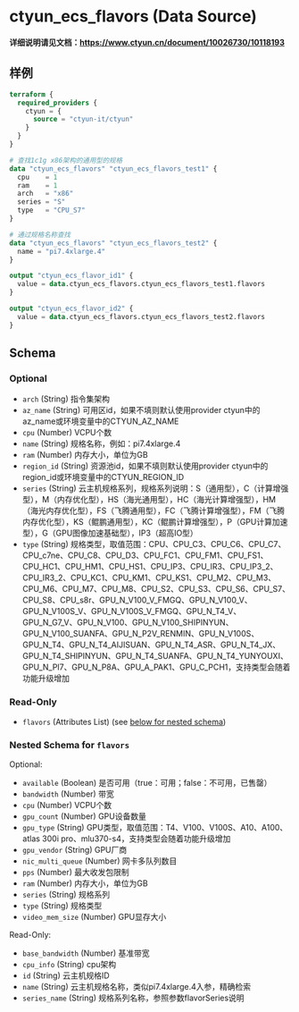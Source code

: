# ctyun_ecs_flavors (Data Source)
**详细说明请见文档：https://www.ctyun.cn/document/10026730/10118193**



## 样例

```terraform
terraform {
  required_providers {
    ctyun = {
      source = "ctyun-it/ctyun"
    }
  }
}

# 查找1c1g x86架构的通用型的规格
data "ctyun_ecs_flavors" "ctyun_ecs_flavors_test1" {
  cpu    = 1
  ram    = 1
  arch   = "x86"
  series = "S"
  type   = "CPU_S7"
}

# 通过规格名称查找
data "ctyun_ecs_flavors" "ctyun_ecs_flavors_test2" {
  name = "pi7.4xlarge.4"
}

output "ctyun_ecs_flavor_id1" {
  value = data.ctyun_ecs_flavors.ctyun_ecs_flavors_test1.flavors
}

output "ctyun_ecs_flavor_id2" {
  value = data.ctyun_ecs_flavors.ctyun_ecs_flavors_test2.flavors
}
```

<!-- schema generated by tfplugindocs -->
## Schema

### Optional

- `arch` (String) 指令集架构
- `az_name` (String) 可用区id，如果不填则默认使用provider ctyun中的az_name或环境变量中的CTYUN_AZ_NAME
- `cpu` (Number) VCPU个数
- `name` (String) 规格名称，例如：pi7.4xlarge.4
- `ram` (Number) 内存大小，单位为GB
- `region_id` (String) 资源池id，如果不填则默认使用provider ctyun中的region_id或环境变量中的CTYUN_REGION_ID
- `series` (String) 云主机规格系列，规格系列说明：S（通用型），C（计算增强型），M（内存优化型），HS（海光通用型），HC（海光计算增强型），HM（海光内存优化型），FS（飞腾通用型），FC（飞腾计算增强型），FM（飞腾内存优化型），KS（鲲鹏通用型），KC（鲲鹏计算增强型），P（GPU计算加速型），G（GPU图像加速基础型），IP3（超高IO型）
- `type` (String) 规格类型，取值范围：CPU、CPU_C3、CPU_C6、CPU_C7、CPU_c7ne、CPU_C8、CPU_D3、CPU_FC1、CPU_FM1、CPU_FS1、CPU_HC1、CPU_HM1、CPU_HS1、CPU_IP3、CPU_IR3、CPU_IP3_2、CPU_IR3_2、CPU_KC1、CPU_KM1、CPU_KS1、CPU_M2、CPU_M3、CPU_M6、CPU_M7、CPU_M8、CPU_S2、CPU_S3、CPU_S6、CPU_S7、CPU_S8、CPU_s8r、GPU_N_V100_V_FMGQ、GPU_N_V100_V、GPU_N_V100S_V、GPU_N_V100S_V_FMGQ、GPU_N_T4_V、GPU_N_G7_V、GPU_N_V100、GPU_N_V100_SHIPINYUN、GPU_N_V100_SUANFA、GPU_N_P2V_RENMIN、GPU_N_V100S、GPU_N_T4、GPU_N_T4_AIJISUAN、GPU_N_T4_ASR、GPU_N_T4_JX、GPU_N_T4_SHIPINYUN、GPU_N_T4_SUANFA、GPU_N_T4_YUNYOUXI、GPU_N_PI7、GPU_N_P8A、GPU_A_PAK1、GPU_C_PCH1，支持类型会随着功能升级增加

### Read-Only

- `flavors` (Attributes List) (see [below for nested schema](#nestedatt--flavors))

<a id="nestedatt--flavors"></a>
### Nested Schema for `flavors`

Optional:

- `available` (Boolean) 是否可用（true：可用；false：不可用，已售罄）
- `bandwidth` (Number) 带宽
- `cpu` (Number) VCPU个数
- `gpu_count` (Number) GPU设备数量
- `gpu_type` (String) GPU类型，取值范围：T4、V100、V100S、A10、A100、atlas 300i pro、mlu370-s4，支持类型会随着功能升级增加
- `gpu_vendor` (String) GPU厂商
- `nic_multi_queue` (Number) 网卡多队列数目
- `pps` (Number) 最大收发包限制
- `ram` (Number) 内存大小，单位为GB
- `series` (String) 规格系列
- `type` (String) 规格类型
- `video_mem_size` (Number) GPU显存大小

Read-Only:

- `base_bandwidth` (Number) 基准带宽
- `cpu_info` (String) cpu架构
- `id` (String) 云主机规格ID
- `name` (String) 云主机规格名称，类似pi7.4xlarge.4入参，精确检索
- `series_name` (String) 规格系列名称，参照参数flavorSeries说明